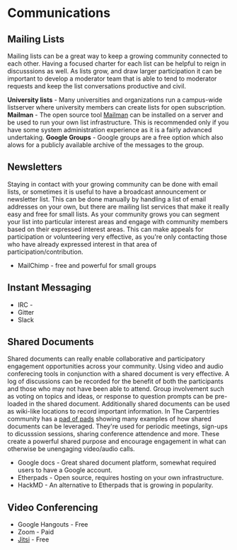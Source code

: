 # Communications 

## Mailing Lists

Mailing lists can be a great way to keep a growing community connected to each other. Having a focused charter for each list can be helpful to reign in discusssions as well. As lists grow, and draw larger participation it can be important to develop a moderator team that is able to tend to moderator requests and keep the list conversations productive and civil. 

**University lists** - Many universities and organizations run a campus-wide listserver where university members can create lists for open subscription. 
**Mailman** - The open source tool [Mailman](http://www.list.org/) can be installed on a server and be used to run your own list infrastructure. This is recommended only if you have some system administration experience as it is a fairly advanced undertaking.
**Google Groups** - Google groups are a free option which also alows for a publicly available archive of the messages to the group.

## Newsletters

Staying in contact with your growing community can be done with email lists, or sometimes it is useful to have a broadcast announcement or newsletter list. This can be done manually by handling a list of email addresses on your own, but there are mailing list services that make it really easy and free for small lists. As your community grows you can segment your list into particular interest areas and engage with community members based on their expressed interest areas. This can make appeals for participation or volunteering very effective, as you're only contacting those who have already expressed interest in that area of participation/contribution.

* MailChimp - free and powerful for small groups

## Instant Messaging 
* IRC - 
* Gitter
* Slack

## Shared Documents

Shared documents can really enable collaborative and participatory engagement opportunities across your community. Using video and audio conferecing tools in conjunction with a shared document is very effective. A log of discussions can be recorded for the benefit of both the participants and those who may not have been able to attend. Group involvement such as voting on topics and ideas, or response to question prompts can be pre-loaded in the shared document. Additionally shared documents can be used as wiki-like locations to record important information. In The Carpentries community has a [pad of pads](http://pad.software-carpentry.org/pad-of-pads) showing many examples of how shared documents can be leveraged. They're used for periodic meetings, sign-ups to dicusssion sessions, sharing conference attendence and more. These create a powerful shared purpose and encourage engagement in what can otherwise be unengaging video/audio calls.

* Google docs - Great shared document platform, somewhat required users to have a Google account.
* Etherpads - Open source, requires hosting on your own infrastructure. 
* HackMD - An alternative to Etherpads that is growing in popularity.

## Video Conferencing 
* Google Hangouts - Free 
* Zoom - Paid
* [Jitsi](https://jitsi.org) - Free
